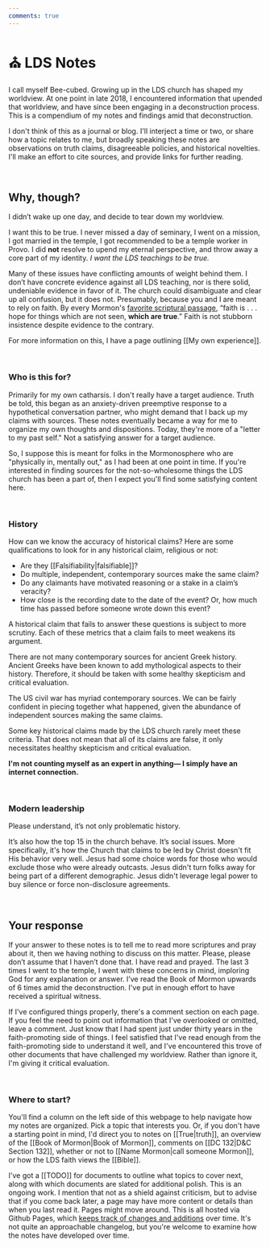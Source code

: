 ```yaml
---
comments: true
---
```

# ⛪ LDS Notes
I call myself Bee-cubed. Growing up in the LDS church has shaped my worldview. At one point in late 2018, I encountered information that upended that worldview, and have since been engaging in a deconstruction process. This is a compendium of my notes and findings amid that deconstruction.

I don't think of this as a journal or blog. I'll interject a time or two, or share how a topic relates to me, but broadly speaking these notes are observations on truth claims, disagreeable policies, and historical novelties. I'll make an effort to cite sources, and provide links for further reading.

&nbsp;

## Why, though?
I didn’t wake up one day, and decide to tear down my worldview.

I want this to be true. I never missed a day of seminary, I went on a mission, I got married in the temple, I got recommended to be a temple worker in Provo. I did **not** resolve to upend my eternal perspective, and throw away a core part of my identity. *I want the LDS teachings to be true.*

Many of these issues have conflicting amounts of weight behind them. I don’t have concrete evidence against all LDS teaching, nor is there solid, undeniable evidence in favor of it. The church could disambiguate and clear up all confusion, but it does not. Presumably, because you and I are meant to rely on faith. By every Mormon's [favorite scriptural passage](https://www.churchofjesuschrist.org/study/scriptures/bofm/alma/32?lang=eng&id=p21#p21), “faith is . . . hope for things which are not seen, **which are true**.” Faith is not stubborn insistence despite evidence to the contrary.

For more information on this, I have a page outlining [[My own experience]].

&nbsp;

### Who is this for?
Primarily for my own catharsis. I don't really have a target audience. Truth be told, this began as an anxiety-driven preemptive response to a hypothetical conversation partner, who might demand that I back up my claims with sources. These notes eventually became a way for me to organize my own thoughts and dispositions. Today, they're more of a "letter to my past self." Not a satisfying answer for a target audience.

So, I suppose this is meant for folks in the Mormonosphere who are "physically in, mentally out," as I had been at one point in time. If you're interested in finding sources for the not-so-wholesome things the LDS church has been a part of, then I expect you'll find some satisfying content here.

&nbsp;

### History
How can we know the accuracy of historical claims? Here are some qualifications to look for in any historical claim, religious or not:

- Are they [[Falsifiability|falsifiable]]?
- Do multiple, independent, contemporary sources make the same claim?
- Do any claimants have motivated reasoning or a stake in a claim’s veracity?
- How close is the recording date to the date of the event? Or, how much time has passed before someone wrote down this event?

A historical claim that fails to answer these questions is subject to more scrutiny. Each of these metrics that a claim fails to meet weakens its argument.

There are not many contemporary sources for ancient Greek history. Ancient Greeks have been known to add mythological aspects to their history. Therefore, it should be taken with some healthy skepticism and critical evaluation.

The US civil war has myriad contemporary sources. We can be fairly confident in piecing together what happened, given the abundance of independent sources making the same claims.

Some key historical claims made by the LDS church rarely meet these criteria. That does not mean that all of its claims are false, it only necessitates healthy skepticism and critical evaluation.

**I'm not counting myself as an expert in anything— I simply have an internet connection.**

&nbsp;

### Modern leadership
Please understand, it’s not only problematic history.

It’s also how the top 15 in the church behave. It’s social issues. More specifically, it's how the Church that claims to be led by Christ doesn't fit His behavior very well. Jesus had some choice words for those who would exclude those who were already outcasts. Jesus didn't turn folks away for being part of a different demographic. Jesus didn't leverage legal power to buy silence or force non-disclosure agreements.

&nbsp;

## Your response
If your answer to these notes is to tell me to read more scriptures and pray about it, then we having nothing to discuss on this matter. Please, please don’t assume that I haven’t done that. I have read and prayed. The last 3 times I went to the temple, I went with these concerns in mind, imploring God for any explanation or answer. I’ve read the Book of Mormon upwards of 6 times amid the deconstruction. I've put in enough effort to have received a spiritual witness.

If I've configured things properly, there's a comment section on each page. If you feel the need to point out information that I've overlooked or omitted, leave a comment. Just know that I had spent just under thirty years in the faith-promoting side of things. I feel satisfied that I've read enough from the faith-promoting side to understand it well, and I've encountered this trove of other documents that have challenged my worldview. Rather than ignore it, I'm giving it critical evaluation.

&nbsp;

### Where to start?
You'll find a column on the left side of this webpage to help navigate how my notes are organized. Pick a topic that interests you. Or, if you don't have a starting point in mind, I'd direct you to notes on [[True|truth]], an overview of the [[Book of Mormon|Book of Mormon]], comments on [[DC 132|D&C Section 132]], whether or not to [[Name Mormon|call someone Mormon]], or how the LDS faith views the [[Bible]].

I've got a [[TODO]] for documents to outline what topics to cover next, along with which documents are slated for additional polish. This is an ongoing work. I mention that not as a shield against criticism, but to advise that if you come back later, a page may have more content or details than when you last read it. Pages might move around. This is all hosted via Github Pages, which [keeps track of changes and additions](https://github.com/b3-exmo/b3-exmo.github.io/commits/main/) over time. It's not quite an approachable changelog, but you're welcome to examine how the notes have developed over time.